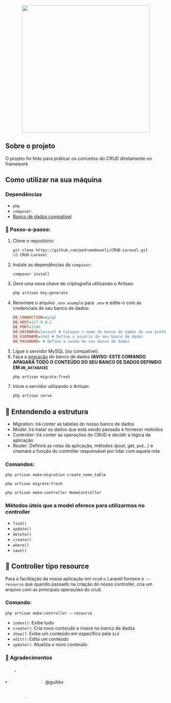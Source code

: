 <p align="center"><a href="https://laravel.com" target="_blank"><img src="https://raw.githubusercontent.com/laravel/art/master/logo-lockup/5%20SVG/2%20CMYK/1%20Full%20Color/laravel-logolockup-cmyk-red.svg" width="400"></a></p>

## Sobre o projeto

O projeto foi feito para práticar os conceitos do CRUD diretamente no framework

## Como utilizar na sua máquina

### Dependências

- `php`
- `composer`
- [Banco de dados compatível](https://laravel.com/docs/10.x/database#introduction)

### 📝 Passo-a-passo:

1. Clone o repositório:
    ```bash
    git clone https://github.com/pedromakaveli/CRUD-Laravel.git
    cd CRUD-Laravel
    ```
2. Instale as dependências do `composer`:
    ```bash
    composer install
    ```
3. Gere uma nova chave de criptografia utilizando o Artisan:
    ```bash
    php artisan key:generate
    ```
4. Renomeie o arquivo `.env.example` para `.env` e edite-o com as credenciais do seu banco de dados:
    ```ini
    DB_CONNECTION=mysql
    DB_HOST=127.0.0.1
    DB_PORT=3306
    DB_DATABASE=laravel # Coloque o nome do banco de dados de sua preferência
    DB_USERNAME=root # Defina o usuário do seu banco de dados
    DB_PASSWORD= # Defina a senha do seu banco de dados
    ```
5. Ligue o servidor MySQL (ou compatível)
6. Faça a [migração](https://laravel.com/docs/10.x/migrations#introduction) do banco de dados **(AVISO: ESTE COMANDO APAGARÁ TODO O CONTEÚDO DO SEU BANCO DE DADOS DEFINIDO EM `DB_DATABASE`)**
    ```bash
    php artisan migrate:fresh
    ```
7. Inicie o servidor utilizando o Artisan:
    ```bash
    php artisan serve
    ```

## 📝 Entendendo a estrutura

- Migration: Irá conter as tabelas do nosso banco de dados
- Model: Irá tratar os dados que está sendo passado e fornecer metódos
- Controller: Irá conter as operações do CRUD e decidir a lógica da aplicação
- Router: Definirá as rotas da aplicação, métodos (post, get, put...) e chamará a função do controller responsável por lidar com aquela rota

### Comandos:

```
php artisan make:migration create_nome_table
```

```
php artisan migrate:fresh
```

```
php artisan make:controller NomeController
```

### Métodos úteis que a model oferece para utilizarmos no controller

- `find()`
- `update()` 
- `delete()`
- `create()`
- `where()`
- `save()`

## 📝 Controller tipo resource

Para a facilitação da nossa aplicação em crud o Laravel fornece o `-–resource` que quando passado na criação do nosso controller, cria um arquivo com as principais operações do crud.

### Comando:

```
php artisan make:controller –-resource
```

- `index()`: Exibe tudo
- `create()`: Cria novo conteúdo e insere no banco de dados
- `show()`: Exibe um conteúdo em específico pela `$id`
- `edit()`: Edita um conteúdo
- `update()`: Atualiza o novo conteúdo

### 🙏 Agradecimentos

<div style="
    display:flex;
    align-items: center;
    gap: 10px;
">

<div style="height: 5px; width: 5px; border-radius: 5px; background: #606060;"></div>
<img style="border-radius: 50px;" width="100px" src="https://avatars.githubusercontent.com/u/626206?v=4"/>
    @guihkx

</div>